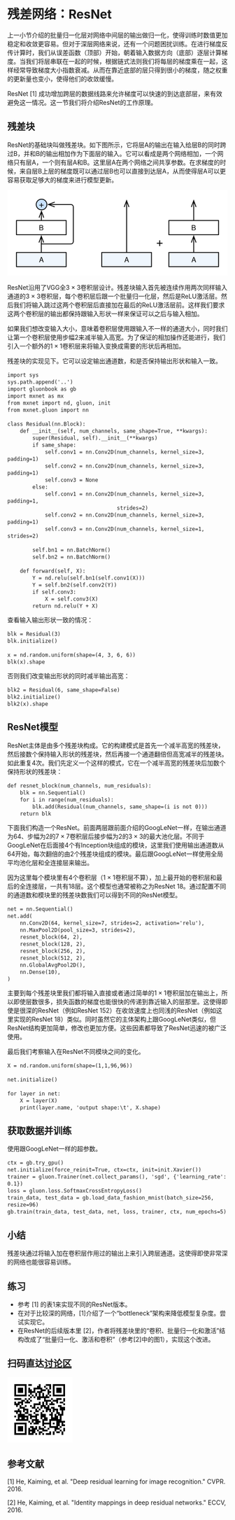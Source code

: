 # 残差网络：ResNet

上一小节介绍的批量归一化层对网络中间层的输出做归一化，使得训练时数值更加稳定和收敛更容易。但对于深层网络来说，还有一个问题困扰训练。在进行梯度反传计算时，我们从误差函数（顶部）开始，朝着输入数据方向（底部）逐层计算梯度。当我们将层串联在一起的时候，根据链式法则我们将每层的梯度乘在一起，这样经常导致梯度大小指数衰减。从而在靠近底部的层只得到很小的梯度，随之权重的更新量也变小，使得他们的收敛缓慢。

ResNet [1] 成功增加跨层的数据线路来允许梯度可以快速的到达底部层，来有效避免这一情况。这一节我们将介绍ResNet的工作原理。


## 残差块

ResNet的基础块叫做残差块。如下图所示，它将层A的输出在输入给层B的同时跨过B，并和B的输出相加作为下面层的输入。它可以看成是两个网络相加，一个网络只有层A，一个则有层A和B。这里层A在两个网络之间共享参数。在求梯度的时候，来自层B上层的梯度既可以通过层B也可以直接到达层A，从而使得层A可以更容易获取足够大的梯度来进行模型更新。

![残差快（左）和它的分解（右）](../img/resnet.svg)


ResNet沿用了VGG全$3\times 3$卷积层设计。残差块输入首先被连续作用两次同样输入通道的$3\times 3$卷积层，每个卷积层后跟一个批量归一化层，然后是ReLU激活层。然后我们将输入跳过这两个卷积层后直接加在最后的ReLU激活层前。这样我们要求这两个卷积层的输出都保持跟输入形状一样来保证可以之后与输入相加。

如果我们想改变输入大小，意味着卷积层使用跟输入不一样的通道大小，同时我们让第一个卷积层使用步幅2来减半输入高宽。为了保证的相加操作还能进行，我们引入一个额外的$1\times 1$卷积层来将输入变换成需要的形状后再相加。

残差块的实现见下。它可以设定输出通道数，和是否保持输出形状和输入一致。

```{.python .input  n=1}
import sys
sys.path.append('..')
import gluonbook as gb
import mxnet as mx
from mxnet import nd, gluon, init
from mxnet.gluon import nn

class Residual(nn.Block):
    def __init__(self, num_channels, same_shape=True, **kwargs):
        super(Residual, self).__init__(**kwargs)
        if same_shape:
            self.conv1 = nn.Conv2D(num_channels, kernel_size=3, padding=1)
            self.conv2 = nn.Conv2D(num_channels, kernel_size=3, padding=1)
            self.conv3 = None
        else:
            self.conv1 = nn.Conv2D(num_channels, kernel_size=3, padding=1, 
                                   strides=2)
            self.conv2 = nn.Conv2D(num_channels, kernel_size=3, padding=1)            
            self.conv3 = nn.Conv2D(num_channels, kernel_size=1, strides=2)

        self.bn1 = nn.BatchNorm()
        self.bn2 = nn.BatchNorm()

    def forward(self, X):
        Y = nd.relu(self.bn1(self.conv1(X)))
        Y = self.bn2(self.conv2(Y))
        if self.conv3:
            X = self.conv3(X)
        return nd.relu(Y + X)
```

查看输入输出形状一致的情况：

```{.python .input  n=2}
blk = Residual(3)
blk.initialize()

x = nd.random.uniform(shape=(4, 3, 6, 6))
blk(x).shape
```

否则我们改变输出形状的同时减半输出高宽：

```{.python .input  n=3}
blk2 = Residual(6, same_shape=False)
blk2.initialize()
blk2(x).shape
```

## ResNet模型

ResNet主体是由多个残差块构成。它的构建模式是首先一个减半高宽的残差块，然后接数个保持输入形状的残差块，然后再接一个通道翻倍但高宽减半的残差块。如此重复4次。我们先定义一个这样的模式，它在一个减半高宽的残差块后加数个保持形状的残差块：

```{.python .input  n=4}
def resnet_block(num_channels, num_residuals):
    blk = nn.Sequential()
    for i in range(num_residuals):
        blk.add(Residual(num_channels, same_shape=(i is not 0)))
    return blk
```

下面我们构造一个ResNet。前面两层跟前面介绍的GoogLeNet一样，在输出通道为64、步幅为2的$7\times 7$卷积层后接步幅为2的$3\times 3$的最大池化层。不同于GoogLeNet在后面接4个有Inception块组成的模块，这里我们使用输出通道数从64开始，每次翻倍的由2个残差块组成的模块。最后跟GoogLeNet一样使用全局平均池化层和全连接层来输出。

因为这里每个模块里有4个卷积层（$1\times 1$卷积层不算），加上最开始的卷积层和最后的全连接层，一共有18层。这个模型也通常被称之为ResNet 18。通过配置不同的通道数和模块里的残差块数我们可以得到不同的ResNet模型。

```{.python .input  n=5}
net = nn.Sequential()
net.add(
    nn.Conv2D(64, kernel_size=7, strides=2, activation='relu'),
    nn.MaxPool2D(pool_size=3, strides=2),
    resnet_block(64, 2),
    resnet_block(128, 2),
    resnet_block(256, 2),
    resnet_block(512, 2),
    nn.GlobalAvgPool2D(),
    nn.Dense(10),
)
```

主要到每个残差块里我们都将输入直接或者通过简单的$1\times 1$卷积层加在输出上，所以即使层数很多，损失函数的梯度也能很快的传递到靠近输入的层那里。这使得即使是很深的ResNet（例如ResNet 152）在收敛速度上也同浅的ResNet（例如这里实现的ResNet 18）类似。同时虽然它的主体架构上跟GoogLeNet类似，但ResNet结构更加简单，修改也更加方便。这些因素都导致了ResNet迅速的被广泛使用。

最后我们考察输入在ResNet不同模块之间的变化。

```{.python .input}
X = nd.random.uniform(shape=(1,1,96,96))

net.initialize()

for layer in net:
    X = layer(X)
    print(layer.name, 'output shape:\t', X.shape)
```

## 获取数据并训练

使用跟GoogLeNet一样的超参数。

```{.python .input  n=7}
ctx = gb.try_gpu()
net.initialize(force_reinit=True, ctx=ctx, init=init.Xavier())
trainer = gluon.Trainer(net.collect_params(), 'sgd', {'learning_rate': 0.1})
loss = gluon.loss.SoftmaxCrossEntropyLoss()
train_data, test_data = gb.load_data_fashion_mnist(batch_size=256, resize=96)
gb.train(train_data, test_data, net, loss, trainer, ctx, num_epochs=5)
```

## 小结

残差块通过将输入加在卷积层作用过的输出上来引入跨层通道。这使得即使非常深的网络也能很容易训练。

## 练习

- 参考 [1] 的表1来实现不同的ResNet版本。
- 在对于比较深的网络，[1]介绍了一个“bottleneck”架构来降低模型复杂度。尝试实现它。
- 在ResNet的后续版本里 [2]，作者将残差块里的“卷积、批量归一化和激活”结构改成了“批量归一化、激活和卷积”（参考[2]中的图1），实现这个改进。

## 扫码直达[讨论区](https://discuss.gluon.ai/t/topic/1663)

![](../img/qr_resnet-gluon.svg)

## 参考文献

[1] He, Kaiming, et al. "Deep residual learning for image recognition." CVPR. 2016.

[2] He, Kaiming, et al. "Identity mappings in deep residual networks." ECCV, 2016.
